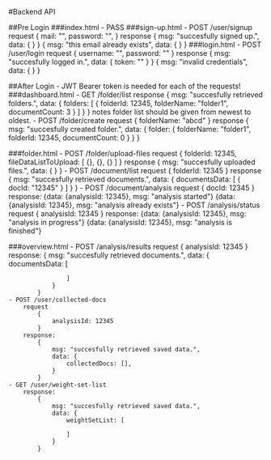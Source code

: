 #Backend API

##Pre Login
###index.html
    - PASS
###sign-up.html
    - POST /user/signup
        request
            {
                mail: "",
                password: "",
            }
        response
            {
                msg: "succesfully signed up.",
                data: {
                }
            }
            {
                msg: "this email already exists",
                data: {
                }
            }
###login.html
    - POST /user/login
        request
            {
                username: "",
                password: ""
            }
        response
            {
                msg: "succesfully logged in.",
                data: {
                    token: ""
                }
            }
            {
                msg: "invalid credentials",
                data: {
                }
            }

##After Login
    - JWT Bearer token is needed for each of the requests!
###dashboard.html
    - GET /folder/list
        response
            {
                msg: "succesfully retrieved folders.",
                data: {
                    folders: [
                        {
                            folderId: 12345,
                            folderName: "folder1",
                            documentCount: 3
                        }
                    ]
                }
            }
        notes
            folder list should be given from newest to oldest.
    - POST /folder/create
        request
            {
                folderName: "abcd"
            }
        response
            {
                msg: "succesfully created folder.",
                data: {
                    folder: {
                        folderName: "folder1",
                        folderId: 12345,
                        documentCount: 0
                    }
                }
            }

###folder.html
    - POST /folder/upload-files
        request
            {
                folderId: 12345,
                fileDataListToUpload: [
                    {}, {}, {}
                ]
            }
        response
            {
                msg: "succesfully uploaded files.",
                data: {
                }
            }
    - POST /document/list
        request
            {
                folderId: 12345
            }
        response
            {
                msg: "succesfully retrieved documents.",
                data: {
                    documentsData: [
                        {
                            docId: "12345"
                        }
                    ]
                }
            }
    - POST /document/analysis
        request
            {
                docId: 12345
            }
        response:
            {data: {analysisId: 12345}, msg: "analysis started"}
            {data: {analysisId: 12345}, msg: "analysis already exists"}
    - POST /analysis/status
        request
            {
                analysisId: 12345
            }
        response:
            {data: {analysisId: 12345}, msg: "analysis in progress"}
            {data: {analysisId: 12345}, msg: "analysis is finished"}

###overview.html
    - POST /analysis/results
        request
            {
                analysisId: 12345
            }
        response:
            {
                msg: "succesfully retrieved documents.",
                data: {
                    documentsData: [

                    ]
                }
            }
    - POST /user/collected-docs
        request
            {
                analysisId: 12345
            }
        response:
            {
                msg: "succesfully retrieved saved data.",
                data: {
                    collectedDocs: [],
                }
            }
    - GET /user/weight-set-list
        response:
            {
                msg: "succesfully retrieved saved data.",
                data: {
                    weightSetList: [

                    ]
                }
            }